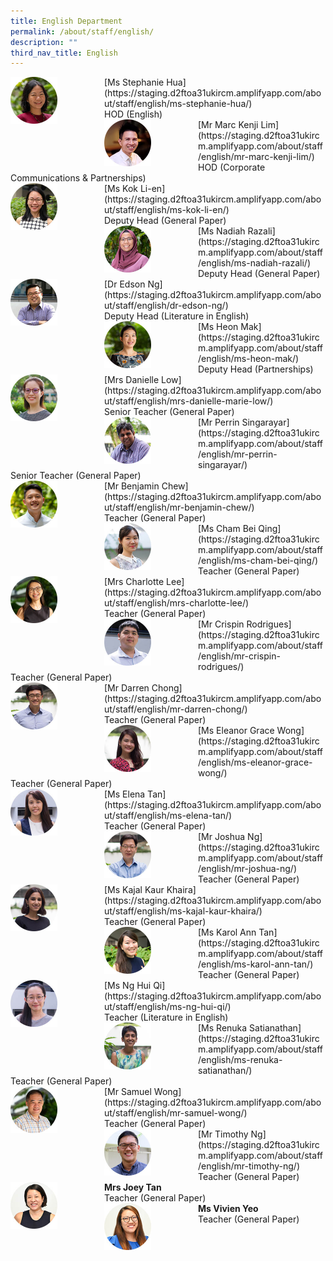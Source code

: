 ```yaml
---
title: English Department
permalink: /about/staff/english/
description: ""
third_nav_title: English
---
```


<div>  
<div style="float: left">  
<img src="/images/Staff/EL-Stephanie-Hua_s.jpg" 
    style="width:50%">
</div>  
<div></div>  
</div>	
[Ms Stephanie Hua](https://staging.d2ftoa31ukircm.amplifyapp.com/about/staff/english/ms-stephanie-hua/) <br>
HOD (English)

<div>  
<div style="float: left">  
<img src="/images/Staff/HOD-Marc-Kenji-Lim_s.jpg" 
    style="width:50%">
</div>  
<div></div>  
</div>	
[Mr Marc Kenji Lim](https://staging.d2ftoa31ukircm.amplifyapp.com/about/staff/english/mr-marc-kenji-lim/) <br>
HOD (Corporate Communications & Partnerships)

<div>  
<div style="float: left">  
<img src="/images/Staff/Eng-KokLiEn_s.jpg" 
    style="width:50%">
</div>  
<div></div>  
</div>	
[Ms Kok Li-en](https://staging.d2ftoa31ukircm.amplifyapp.com/about/staff/english/ms-kok-li-en/) <br> Deputy Head (General Paper)

<div>  
<div style="float: left">  
<img src="/images/Staff/Nadiah-Razali-s.jpg" 
    style="width:50%">
</div>  
<div></div>  
</div>	
[Ms Nadiah Razali](https://staging.d2ftoa31ukircm.amplifyapp.com/about/staff/english/ms-nadiah-razali/) <br>
Deputy Head (General Paper)

<div>  
<div style="float: left">  
<img src="/images/Staff/Eng-Edson-Ng_s.jpg" 
    style="width:50%">
</div>  
<div></div>  
</div>	
[Dr Edson Ng](https://staging.d2ftoa31ukircm.amplifyapp.com/about/staff/english/dr-edson-ng/) <br>
Deputy Head (Literature in English)

<div>  
<div style="float: left">  
<img src="/images/Staff/EL-Heon-Mak_s.jpg" 
    style="width:50%">
</div>  
<div></div>  
</div>	
[Ms Heon Mak](https://staging.d2ftoa31ukircm.amplifyapp.com/about/staff/english/ms-heon-mak/) <br>
Deputy Head (Partnerships)

<div>  
<div style="float: left">  
<img src="/images/Staff/English-Danielle-M-Low_s.jpg" 
    style="width:50%">
</div>  
<div></div>  
</div>	
[Mrs Danielle Low](https://staging.d2ftoa31ukircm.amplifyapp.com/about/staff/english/mrs-danielle-marie-low/) <br>
Senior Teacher (General Paper)

<div>  
<div style="float: left">  
<img src="/images/Staff/Eng-Perrin_s.jpg" 
    style="width:50%">
</div>  
<div></div>  
</div>	
[Mr Perrin Singarayar](https://staging.d2ftoa31ukircm.amplifyapp.com/about/staff/english/mr-perrin-singarayar/) <br> 
Senior Teacher (General Paper)

<div>  
<div style="float: left">  
<img src="/images/Staff/EL-Benjamin-Chew_s.jpg" 
    style="width:50%">
</div>  
<div></div>  
</div>	
[Mr Benjamin Chew](https://staging.d2ftoa31ukircm.amplifyapp.com/about/staff/english/mr-benjamin-chew/) <br>
Teacher (General Paper)

<div>  
<div style="float: left">  
<img src="/images/Staff/EL-Cham-Bei-Qing_s.jpg" 
    style="width:50%">
</div>  
<div></div>  
</div>	
[Ms Cham Bei Qing](https://staging.d2ftoa31ukircm.amplifyapp.com/about/staff/english/ms-cham-bei-qing/) <br> 
Teacher (General Paper)

<div>  
<div style="float: left">  
<img src="/images/Staff/EL-Charlotte-Tan_s.jpg" 
    style="width:50%">
</div>  
<div></div>  
</div>	
[Mrs Charlotte Lee](https://staging.d2ftoa31ukircm.amplifyapp.com/about/staff/english/mrs-charlotte-lee/) <br>
Teacher (General Paper)

<div>  
<div style="float: left">  
<img src="/images/Staff/EL_CrispinRodrigues_s.jpg" 
    style="width:50%">
</div>  
<div></div>  
</div>	
[Mr Crispin Rodrigues](https://staging.d2ftoa31ukircm.amplifyapp.com/about/staff/english/mr-crispin-rodrigues/) <br>
Teacher (General Paper)

<div>  
<div style="float: left">  
<img src="/images/Staff/EL-Darren-Chong_s.jpg" 
    style="width:50%">
</div>  
<div></div>  
</div>	
[Mr Darren Chong](https://staging.d2ftoa31ukircm.amplifyapp.com/about/staff/english/mr-darren-chong/) <br>
Teacher (General Paper)

<div>  
<div style="float: left">  
<img src="/images/Staff/EL-Eleanor-Wong_s.jpg" 
    style="width:50%">
</div>  
<div></div>  
</div>	
[Ms Eleanor Grace Wong](https://staging.d2ftoa31ukircm.amplifyapp.com/about/staff/english/ms-eleanor-grace-wong/) <br>
Teacher (General Paper)

<div>  
<div style="float: left">  
<img src="/images/Staff/EL_ElenaTan_s.jpg" 
    style="width:50%">
</div>  
<div></div>  
</div>	
[Ms Elena Tan](https://staging.d2ftoa31ukircm.amplifyapp.com/about/staff/english/ms-elena-tan/) <br>
Teacher (General Paper)

<div>  
<div style="float: left">  
<img src="/images/Staff/EL-Joshua-Ng_s.jpg" 
    style="width:50%">
</div>  
<div></div>  
</div>	
[Mr Joshua Ng](https://staging.d2ftoa31ukircm.amplifyapp.com/about/staff/english/mr-joshua-ng/) <br>
Teacher (General Paper)

<div>  
<div style="float: left">  
<img src="/images/Staff/EL-Kajal-Kaur_s.jpg" 
    style="width:50%">
</div>  
<div></div>  
</div>	
[Ms Kajal Kaur Khaira](https://staging.d2ftoa31ukircm.amplifyapp.com/about/staff/english/ms-kajal-kaur-khaira/) <br>
Teacher (General Paper)

<div>  
<div style="float: left">  
<img src="/images/Staff/Eng-KarolTan_s.jpg" 
    style="width:50%">
</div>  
<div></div>  
</div>	
[Ms Karol Ann Tan](https://staging.d2ftoa31ukircm.amplifyapp.com/about/staff/english/ms-karol-ann-tan/) <br>
Teacher (General Paper)

<div>  
<div style="float: left">  
<img src="/images/Staff/EL_NgHuiQi_s.jpg" 
    style="width:50%">
</div>  
<div></div>  
</div>	
[Ms Ng Hui Qi](https://staging.d2ftoa31ukircm.amplifyapp.com/about/staff/english/ms-ng-hui-qi/) <br>
Teacher (Literature in English)

<div>  
<div style="float: left">  
<img src="/images/Staff/EL-Renuka-Satianathan_s.jpg" 
    style="width:50%">
</div>  
<div></div>  
</div>	
[Ms Renuka Satianathan](https://staging.d2ftoa31ukircm.amplifyapp.com/about/staff/english/ms-renuka-satianathan/) <br>
Teacher (General Paper)

<div>  
<div style="float: left">  
<img src="/images/Staff/EL-Samuel-Wong_s.jpg" 
    style="width:50%">
</div>  
<div></div>  
</div>	
[Mr Samuel Wong](https://staging.d2ftoa31ukircm.amplifyapp.com/about/staff/english/mr-samuel-wong/) <br>
Teacher (General Paper)

<div>  
<div style="float: left">  
<img src="/images/Staff/EL_TimothyNg_s.jpg" 
    style="width:50%">
</div>  
<div></div>  
</div>	
[Mr Timothy Ng](https://staging.d2ftoa31ukircm.amplifyapp.com/about/staff/english/mr-timothy-ng/) <br>
Teacher (General Paper)

<div>  
<div style="float: left">  
<img src="/images/Staff/EL-Joey-Tan_s.jpg" 
    style="width:50%">
</div>  
<div></div>  
</div>	
<b>Mrs Joey Tan</b>
<br>
Teacher (General Paper)

<div>  
<div style="float: left">  
<img src="/images/Staff/EL-Vivien-Yeo_s.jpg" 
    style="width:50%">
</div>  
<div></div>  
</div>	
<b>Ms Vivien Yeo</b>
<br>
Teacher (General Paper)